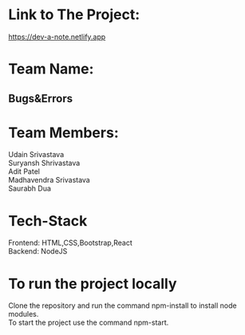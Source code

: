 # Link to The Project:
https://dev-a-note.netlify.app

# Team Name:
## Bugs&Errors


# Team Members:
Udain Srivastava\
Suryansh Shrivastava\
Adit Patel\
Madhavendra Srivastava\
Saurabh Dua

# Tech-Stack
Frontend: HTML,CSS,Bootstrap,React\
Backend: NodeJS

# To run the project locally
Clone the repository and run the command npm-install to install node modules.\
To start the project use the command npm-start.



